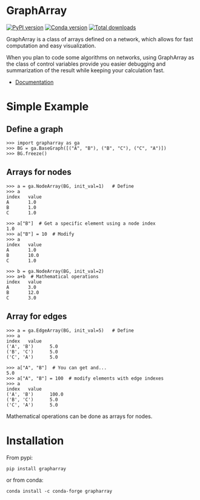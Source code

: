 # GraphArray

[![PyPI version](https://badge.fury.io/py/grapharray.svg)](https://badge.fury.io/py/grapharray)
[![Conda version](https://img.shields.io/conda/vn/conda-forge/grapharray.svg)](https://anaconda.org/conda-forge/grapharray/)
[![Total downloads](https://img.shields.io/conda/dn/conda-forge/grapharray.svg)](https://anaconda.org/conda-forge/grapharray/)

GraphArray is a class of arrays defined on a network, which allows for 
fast computation and easy visualization.

When you plan to code some algorithms on networks, using GraphArray as the class
of control variables provide you easier debugging and summarization of the result
while keeping your calculation fast.

* [Documentation](https://geb-algebra.github.io/grapharray/)

# Simple Example

## Define a graph

```
>>> import grapharray as ga
>>> BG = ga.BaseGraph([("A", "B"), ("B", "C"), ("C", "A")])
>>> BG.freeze()
```

## Arrays for nodes
```
>>> a = ga.NodeArray(BG, init_val=1)   # Define
>>> a
index   value
A       1.0
B       1.0
C       1.0

>>> a["B"]  # Get a specific element using a node index
1.0
>>> a["B"] = 10  # Modify
>>> a
index   value
A       1.0
B       10.0
C       1.0

>>> b = ga.NodeArray(BG, init_val=2)
>>> a+b  # Mathematical operations
index   value
A       3.0
B       12.0
C       3.0
```

## Array for edges
```
>>> a = ga.EdgeArray(BG, init_val=5)   # Define
>>> a
index   value
('A', 'B')      5.0
('B', 'C')      5.0
('C', 'A')      5.0

>>> a["A", "B"]  # You can get and...
5.0
>>> a["A", "B"] = 100  # modify elements with edge indexes
>>> a
index   value
('A', 'B')      100.0
('B', 'C')      5.0
('C', 'A')      5.0

```
Mathematical operations can be done as arrays for nodes.

# Installation

From pypi:
```
pip install grapharray
```
or from conda:
```
conda install -c conda-forge grapharray
```

